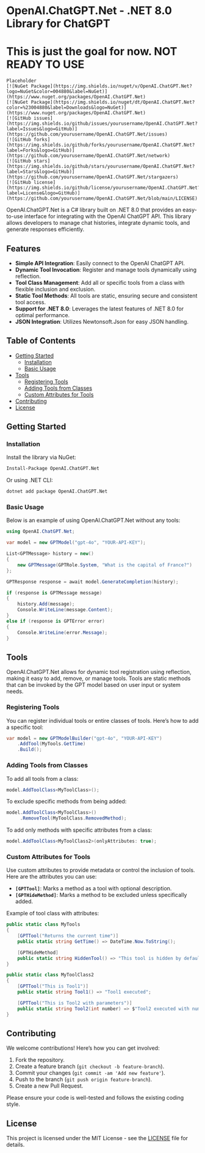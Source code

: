 
# OpenAI.ChatGPT.Net - .NET 8.0 Library for ChatGPT

# This is just the goal for now. NOT READY TO USE

```
Placeholder
[![NuGet Package](https://img.shields.io/nuget/v/OpenAI.ChatGPT.Net?logo=NuGet&color=004880&label=NuGet)](https://www.nuget.org/packages/OpenAI.ChatGPT.Net)
[![NuGet Package](https://img.shields.io/nuget/dt/OpenAI.ChatGPT.Net?color=%23004880&label=Downloads&logo=NuGet)](https://www.nuget.org/packages/OpenAI.ChatGPT.Net)
[![GitHub issues](https://img.shields.io/github/issues/yourusername/OpenAI.ChatGPT.Net?label=Issues&logo=GitHub)](https://github.com/yourusername/OpenAI.ChatGPT.Net/issues)
[![GitHub forks](https://img.shields.io/github/forks/yourusername/OpenAI.ChatGPT.Net?label=Forks&logo=GitHub)](https://github.com/yourusername/OpenAI.ChatGPT.Net/network)
[![GitHub stars](https://img.shields.io/github/stars/yourusername/OpenAI.ChatGPT.Net?label=Stars&logo=GitHub)](https://github.com/yourusername/OpenAI.ChatGPT.Net/stargazers)
[![GitHub license](https://img.shields.io/github/license/yourusername/OpenAI.ChatGPT.Net?label=License&logo=GitHub)](https://github.com/yourusername/OpenAI.ChatGPT.Net/blob/main/LICENSE)
```

OpenAI.ChatGPT.Net is a C# library built on .NET 8.0 that provides an easy-to-use interface for integrating with the OpenAI ChatGPT API. This library allows developers to manage chat histories, integrate dynamic tools, and generate responses efficiently.

## Features

- **Simple API Integration**: Easily connect to the OpenAI ChatGPT API.
- **Dynamic Tool Invocation**: Register and manage tools dynamically using reflection.
- **Tool Class Management**: Add all or specific tools from a class with flexible inclusion and exclusion.
- **Static Tool Methods**: All tools are static, ensuring secure and consistent tool access.
- **Support for .NET 8.0**: Leverages the latest features of .NET 8.0 for optimal performance.
- **JSON Integration**: Utilizes Newtonsoft.Json for easy JSON handling.

## Table of Contents

- [Getting Started](#getting-started)
  - [Installation](#installation)
  - [Basic Usage](#basic-usage)
- [Tools](#tools)
  - [Registering Tools](#registering-tools)
  - [Adding Tools from Classes](#adding-tools-from-classes)
  - [Custom Attributes for Tools](#custom-attributes-for-tools)
- [Contributing](#contributing)
- [License](#license)

## Getting Started

### Installation

Install the library via NuGet:

```bash
Install-Package OpenAI.ChatGPT.Net
```

Or using .NET CLI:

```bash
dotnet add package OpenAI.ChatGPT.Net
```

### Basic Usage

Below is an example of using OpenAI.ChatGPT.Net without any tools:

```csharp
using OpenAI.ChatGPT.Net;

var model = new GPTModel("gpt-4o", "YOUR-API-KEY");

List<GPTMessage> history = new() 
{ 
    new GPTMessage(GPTRole.System, "What is the capital of France?") 
};

GPTResponse response = await model.GenerateCompletion(history);

if (response is GPTMessage message)
{
    history.Add(message);
    Console.WriteLine(message.Content);
}
else if (response is GPTError error)
{
    Console.WriteLine(error.Message);
}
```

## Tools

OpenAI.ChatGPT.Net allows for dynamic tool registration using reflection, making it easy to add, remove, or manage tools. Tools are static methods that can be invoked by the GPT model based on user input or system needs.

### Registering Tools

You can register individual tools or entire classes of tools. Here’s how to add a specific tool:

```csharp
var model = new GPTModelBuilder("gpt-4o", "YOUR-API-KEY")
    .AddTool(MyTools.GetTime)
    .Build();
```

### Adding Tools from Classes

To add all tools from a class:

```csharp
model.AddToolClass<MyToolClass>();
```

To exclude specific methods from being added:

```csharp
model.AddToolClass<MyToolClass>()
     .RemoveTool(MyToolClass.RemovedMethod);
```

To add only methods with specific attributes from a class:

```csharp
model.AddToolClass<MyToolClass2>(onlyAttributes: true);
```

### Custom Attributes for Tools

Use custom attributes to provide metadata or control the inclusion of tools. Here are the attributes you can use:

- **`[GPTTool]`**: Marks a method as a tool with optional description.
- **`[GPTHideMethod]`**: Marks a method to be excluded unless specifically added.

Example of tool class with attributes:

```csharp
public static class MyTools
{
    [GPTTool("Returns the current time")]
    public static string GetTime() => DateTime.Now.ToString();

    [GPTHideMethod]
    public static string HiddenTool() => "This tool is hidden by default";
}

public static class MyToolClass2
{
    [GPTTool("This is Tool1")]
    public static string Tool1() => "Tool1 executed";

    [GPTTool("This is Tool2 with parameters")]
    public static string Tool2(int number) => $"Tool2 executed with number {number}";
}
```

## Contributing

We welcome contributions! Here’s how you can get involved:

1. Fork the repository.
2. Create a feature branch (`git checkout -b feature-branch`).
3. Commit your changes (`git commit -am 'Add new feature'`).
4. Push to the branch (`git push origin feature-branch`).
5. Create a new Pull Request.

Please ensure your code is well-tested and follows the existing coding style.

## License

This project is licensed under the MIT License - see the [LICENSE](LICENSE) file for details.
